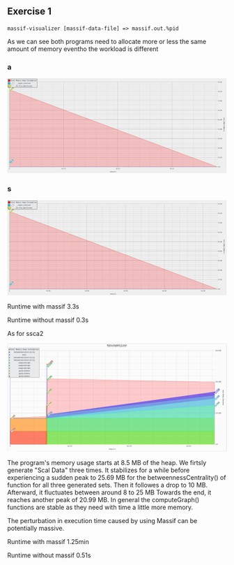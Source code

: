## Exercise 1

```
massif-visualizer [massif-data-file] => massif.out.%pid
```

As we can see both programs need to allocate more or less the same amount of memory eventho the workload is different

### a
![alt text](a.png)

### s
![alt text](s.png)

Runtime with massif
3.3s

Runtime without massif
0.3s

As for ssca2 

![alt text](ssca2.png)

The program's memory usage starts at 8.5 MB of the heap. We firtsly generate "Scal Data" three times. It stabilizes for a while before experiencing a sudden peak to 25.69 MB for the betweennessCentrality() of function for all three generated sets. Then it followes a drop to 10 MB. Afterward, it fluctuates between around 8 to 25 MB Towards the end, it reaches another peak of 20.99 MB. In general the computeGraph() functions are stable as they need with time a little more memory. 


The perturbation in execution time caused by using Massif can be potentially massive.

Runtime with massif
1.25min

Runtime without massif
0.51s